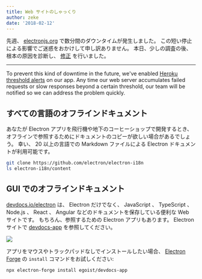 ```yaml
---
title: Web サイトのしゃっくり
author: zeke
date: '2018-02-12'
---
```


先週、 [electronjs.org](https://electronjs.org) で数分間のダウンタイムが発生しました。 この短い停止による影響でご迷惑をおかけして申し訳ありません。 本日、少しの調査の後、根本の原因を診断し、 [修正](https://github.com/electron/electronjs.org/pull/1076) を行いました。

---

To prevent this kind of downtime in the future, we've enabled [Heroku threshold alerts](https://devcenter.heroku.com/articles/metrics#threshold-alerting) on our app. Any time our web server accumulates failed requests or slow responses beyond a certain threshold, our team will be notified so we can address the problem quickly.

## すべての言語のオフラインドキュメント

あなたが Electron アプリを飛行機や地下のコーヒーショップで開発するとき、オフラインで参照するためにドキュメントのコピーが欲しい場合があるでしょう。 幸い、 20 以上の言語での Markdown ファイルによる Electron ドキュメントが利用可能です。

```sh
git clone https://github.com/electron/electron-i18n
ls electron-i18n/content
```

## GUI でのオフラインドキュメント

[devdocs.io/electron](https://devdocs.io/electron/) は、 Electron だけでなく、 JavaScript 、 TypeScript 、 Node.js 、 React 、 Angular などのドキュメントを保存している便利な Web サイトです。 もちろん、参照するための Electron アプリもあります。 Electron サイトで [devdocs-app](https://electronjs.org/apps/devdocs-app) を参照してください。

[![](https://user-images.githubusercontent.com/8784712/27121730-11676ba8-511b-11e7-8c01-00444ee8501a.png)](https://electronjs.org/apps/devdocs-app)

アプリをマウスやトラックパッドなしでインストールしたい場合、 [Electron Forge](https://electronforge.io/) の `install` コマンドをお試しください:

```sh
npx electron-forge install egoist/devdocs-app
```